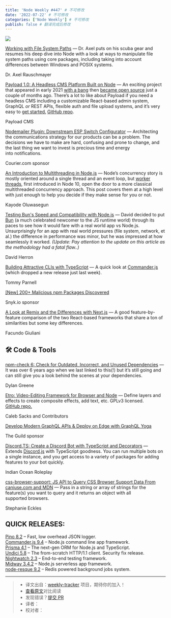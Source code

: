```yaml
---
title: 'Node Weekly #447' # 不可修改
date: '2022-07-22' # 不可修改
categories: ['Node Weekly'] # 不可修改
publish: false # 翻译完成后修改
---
```


[![](https://res.cloudinary.com/cpress/image/upload/w_1280,e_sharpen:60/inqp9gvqmaqwolgddybs.jpg)](https://nodeweekly.com/link/126517/web)

<!--以上是预览信息，图片一张或限制百字左右，前者优先，全文请使用二级及以下标题-->
<!-- more -->

[Working with File System Paths](https://nodeweekly.com/link/126517/web "2ality.com") — Dr. Axel puts on his scuba gear and resumes his deep dive into Node with a look at ways to manipulate file system paths using core packages, including taking into account differences between Windows and POSIX systems.

Dr. Axel Rauschmayer

[Payload 1.0: A Headless CMS Platform Built on Node](https://nodeweekly.com/link/126518/web "payloadcms.com") — An exciting project that appeared in early 2021 [with a bang](https://nodeweekly.com/link/126519/web) then [became open source](https://nodeweekly.com/link/126520/web) just a couple of months ago. There’s a lot to like about Payload if you need a headless CMS including a customizable React-based admin system, GraphQL _or_ REST APIs, flexible auth and file upload systems, and it’s very easy to [get started.](https://nodeweekly.com/link/126521/web) [GitHub repo](https://nodeweekly.com/link/126522/web).

Payload CMS

[Nodemailer Plugin: Downstream ESP Switch Configurator](https://nodeweekly.com/link/126523/web "www.courier.com") — Architecting the communications strategy for our products can be a problem. The decisions we have to make are hard, confusing and prone to change, and the last thing we want to invest is precious time and energy into notifications.

Courier.com sponsor

[An Introduction to Multithreading in Node.js](https://nodeweekly.com/link/126524/web "blog.appsignal.com") — Node’s concurrency story is mostly oriented around a single thread and an event loop, but [worker threads](https://nodeweekly.com/link/126525/web), first introduced in Node 10, open the door to a more classical multithreaded concurrency approach. This post covers them at a high level with just enough to help you decide if they make sense for you or not.

Kayode Oluwasegun

[Testing Bun's Speed and Compatibility with Node.js](https://nodeweekly.com/link/126526/web "techsparx.com") — David decided to put [Bun](https://nodeweekly.com/link/126527/web) (a much celebrated newcomer to the JS runtime world) through its paces to see how it would fare with a real world app vs Node.js. Unsurprisingly for an app with real world pressures (file system, network, et al.) the difference in performance was minor, but he was impressed at how seamlessly it worked. _(Update: Pay attention to the update on this article as the methodology had a fatal flaw..)_

David Herron

[Building Attractive CLIs with TypeScript](https://nodeweekly.com/link/126528/web "blog.terrible.dev") — A quick look at [Commander.js](https://nodeweekly.com/link/126529/web) (which dropped a new release just last week).

Tommy Parnell

[\[New\] 200+ Malicious npm Packages Discovered](https://nodeweekly.com/link/126530/web "snyk.io")

Snyk.io sponsor

[A Look at Remix and the Differences with Next.js](https://nodeweekly.com/link/126531/web "www.smashingmagazine.com") — A good feature-by-feature comparison of the two React-based frameworks that share a ton of similarities but some key differences.

Facundo Giuliani

## 🛠 Code & Tools

[npm-check 6: Check for Outdated, Incorrect, and Unused Dependencies](https://nodeweekly.com/link/126532/web "github.com") — It was over 6 years ago when we last linked to this(!) but it’s still going and can still give you a look behind the scenes at your dependencies.

Dylan Greene

[Etro: Video-Editing Framework for Browser and Node](https://nodeweekly.com/link/126533/web "etrojs.dev") — Define layers and effects to create composite effects, add text, etc. GPLv3 licensed. [GitHub repo.](https://nodeweekly.com/link/126534/web)

Caleb Sacks and Contributors

[Develop Modern GraphQL APIs & Deploy on Edge with GraphQL Yoga](https://nodeweekly.com/link/126535/web)

The Guild sponsor

[Discord.TS: Create a Discord Bot with TypeScript and Decorators](https://nodeweekly.com/link/126537/web "github.com") — Extends [Discord.js](https://nodeweekly.com/link/126539/web) with TypeScript goodness. You can run multiple bots on a single instance, and you get access to a variety of packages for adding features to your bot quickly.

Indian Ocean Roleplay

[css-browser-support: JS API to Query CSS Browser Support Data From caniuse.com and MDN](https://nodeweekly.com/link/126541/web "github.com") — Pass in a string or array of strings for the feature(s) you want to query and it returns an object with all supported browsers.

Stephanie Eckles

## **QUICK RELEASES:**

[Pino 8.2](https://nodeweekly.com/link/126543/web) – Fast, low overhead JSON logger.  
[Commander.js 9.4](https://nodeweekly.com/link/126545/web) – Node.js command line app framework.  
[Prisma 4.1](https://nodeweekly.com/link/126547/web) – The next-gen ORM for Node.js and TypeScript.  
[Undici 5.8](https://nodeweekly.com/link/126549/web) – The from-scratch HTTP/1.1 client. Security fix release.  
[Nightwatch 2.3](https://nodeweekly.com/link/126550/web) – End-to-end testing framework.  
[Midway 3.4.2](https://nodeweekly.com/link/126551/web) – Node.js serverless app framework.  
[node-resque 9.2](https://nodeweekly.com/link/126552/web) – Redis powered background jobs system.

---
> * 译文出自：[weekly-tracker](https://github.com/FEDarling/weekly-tracker) 项目，期待你的加入！
> * [查看原文](https://nodeweekly.com/issues/447)对比阅读
> * 发现错误？[提交 PR](https://github.com/FEDarling/weekly-tracker/blob/main/weeklys/node_weekly/447)
> * 译者：
> * 校对者：
